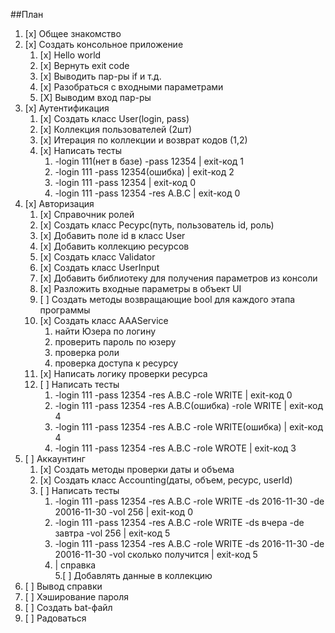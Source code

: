 ##План

1. [x] Общее знакомство
2. [x] Создать консольное приложение
	1. [x] Hello world
	2. [x] Вернуть exit code
	3. [x] Выводить пар-ры if и т.д.
	4. [x] Разобраться с входными параметрами
	5. [X] Выводим вход пар-ры
6. [x] Аутентификация
	1. [x] Создать класс User(login, pass)
	2. [x] Коллекция пользователей (2шт)
	3. [x] Итерация по коллекции и возврат кодов (1,2)
	4. [x] Написать тесты
		1. -login 111(нет в базе) -pass 12354 | exit-код 1
		2. -login 111 -pass 12354(ошибка)      | exit-код 2
		3.  -login 111 -pass 12354  | exit-код 0
		4.  -login 111 -pass 12354  -res A.B.C   |    exit-код 0
5. [x] Авторизация 
	1. [x] Справочник ролей
	2. [x] Создать класс Ресурс(путь, пользователь id, роль)
	3. [x] Добавить поле id в класс User
	4. [x] Добавить коллекцию ресурсов
	5. [x] Создать класс Validator
	6. [x] Создать класс UserInput
	7. [x] Добавить библиотеку для получения параметров из консоли
	7. [x] Разложить входные параметры в объект UI
	8. [ ] Создать методы возвращающие bool для каждого этапа программы 
	9. [x] Создать класс AAAService 
		1. найти Юзера по логину
		2. проверить пароль по юзеру
		3. проверка роли
		4. проверка доступа к ресурсу
	3. [x] Написать логику проверки ресурса
	4. [ ] Написать тесты
		1. -login 111 -pass 12354  -res A.B.C -role WRITE   |    exit-код 0     
		2. -login 111 -pass 12354  -res A.B.C(ошибка) -role WRITE   |    exit-код 4
		3. -login 111 -pass 12354  -res A.B.C -role WRITE(ошибка)   |    exit-код 4
		4. -login 111 -pass 12354  -res A.B.C -role WROTE   |    exit-код 3
5. [ ] Аккаунтинг 
	1. [x] Создать методы проверки даты и объема
	2. [x] Создать класс Accounting(даты, объем, ресурс, userId)
	3. [ ] Написать тесты
		1.  -login 111 -pass 12354  -res A.B.C -role WRITE -ds 2016-11-30 -de 20016-11-30 -vol 256    |    exit-код 0   
		2.  -login 111 -pass 12354  -res A.B.C -role WRITE -ds вчера -de завтра -vol 256    |    exit-код 5
		3.  -login 111 -pass 12354  -res A.B.C -role WRITE -ds 2016-11-30 -de 20016-11-30 -vol сколько получится    |    exit-код 5
		4.    | справка  
	5.[ ] Добавлять данные в коллекцию
7. [ ] Вывод справки
6. [ ] Хэширование пароля
5. [ ] Создать bat-файл 
4. [ ] Радоваться

